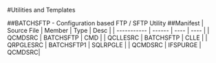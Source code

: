 #Utilities and Templates

##BATCHSFTP - Configuration based FTP / SFTP Utility
##Manifest
| Source File | Member | Type | Desc |
| ----------- | ------ | ---- | ---- |
| QCMDSRC    | BATCHSFTP | CMD | 
| QCLLESRC    | BATCHSFTP | CLLE |
| QRPGLESRC | BATCHSFTP1 | SQLRPGLE | 
| QCMDSRC   | IFSPURGE | QCMDSRC|

